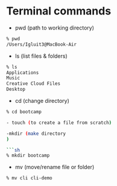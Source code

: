 # Terminal commands

- pwd (path to working directory)

```sh
% pwd
/Users/Igluit3@MacBook-Air
```

- ls (list files & folders)

```sh
% ls
Applications
Music
Creative Cloud Files
Desktop
```

- cd (change directory)

````sh
% cd bootcamp

- touch (to create a file from scratch)

-mkdir (make directory
)

```sh
% mkdir bootcamp
````

- mv (move/rename file or folder)

```sh
% mv cli cli-demo
```
